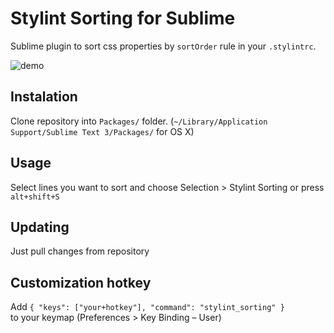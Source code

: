 # Stylint Sorting for Sublime
Sublime plugin to sort css properties by `sortOrder` rule in your `.stylintrc`.

![demo](http://s.csssr.ru/2016-02-21-1309-bvz3p1tkh3.gif)

## Instalation
Clone repository into `Packages/` folder. (`~/Library/Application Support/Sublime Text 3/Packages/` for OS X)

## Usage
Select lines you want to sort and choose
Selection > Stylint Sorting or press `alt+shift+S`

## Updating
Just pull changes from repository

## Customization hotkey
Add `{ "keys": ["your+hotkey"], "command": "stylint_sorting" }`  
to your keymap (Preferences > Key Binding – User)
